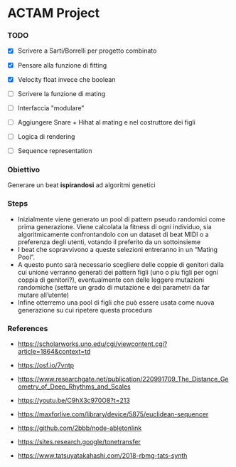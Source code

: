 # ACTAM Project

### TODO
- [X] Scrivere a Sarti/Borrelli per progetto combinato
- [X] Pensare alla funzione di fitting  
- [X] Velocity float invece che boolean
- [ ] Scrivere la funzione di mating
- [ ] Interfaccia "modulare"
- [ ] Aggiungere Snare + Hihat al mating e nel costruttore dei figli
- [ ] Logica di rendering
- [ ] Sequence representation



### Obiettivo
Generare un beat **ispirandosi** ad algoritmi genetici  
### Steps
- Inizialmente viene generato un pool di pattern pseudo randomici come prima generazione.
Viene calcolata la fitness di ogni individuo, sia algoritmicamente confrontandolo con un dataset di beat MIDI o a preferenza degli utenti, votando il preferito da un sottoinsieme
- I beat che sopravvivono a queste selezioni entreranno in un “Mating Pool”.
- A questo punto sarà necessario scegliere delle coppie di genitori dalla cui unione verranno generati dei pattern figli (uno o piu figli per ogni coppia di genitori?), eventualmente con delle leggere mutazioni randomiche (settare un grado di mutazione e dei parametri da far mutare all’utente)
- Infine otterremo una pool di figli che può essere usata come nuova generazione su cui ripetere questa procedura



### References
- https://scholarworks.uno.edu/cgi/viewcontent.cgi?article=1864&context=td
- https://osf.io/7vntp
- https://www.researchgate.net/publication/220991709_The_Distance_Geometry_of_Deep_Rhythms_and_Scales

- https://youtu.be/C9hX3c970O8?t=213
- https://maxforlive.com/library/device/5875/euclidean-sequencer
- https://github.com/2bbb/node-abletonlink
- https://sites.research.google/tonetransfer
- https://www.tatsuyatakahashi.com/2018-rbmg-tats-synth
